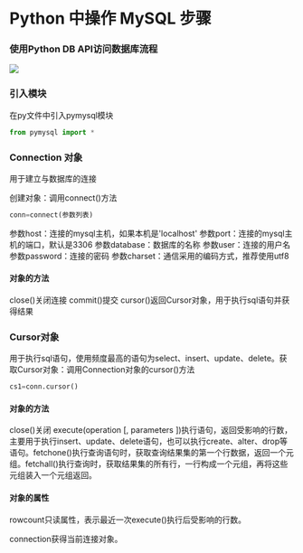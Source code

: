# Python 中操作 MySQL 步骤

### 使用Python DB API访问数据库流程

![](https://s1.ax1x.com/2018/11/15/ivmqQx.jpg)

### 引入模块

在py文件中引入pymysql模块

```python
from pymysql import *
```



### Connection 对象

用于建立与数据库的连接

创建对象：调用connect()方法

```python
conn=connect(参数列表)
```

参数host：连接的mysql主机，如果本机是'localhost'
参数port：连接的mysql主机的端口，默认是3306
参数database：数据库的名称
参数user：连接的用户名
参数password：连接的密码
参数charset：通信采用的编码方式，推荐使用utf8

#### 对象的方法

close()关闭连接
commit()提交
cursor()返回Cursor对象，用于执行sql语句并获得结果

### Cursor对象

用于执行sql语句，使用频度最高的语句为select、insert、update、delete。获取Cursor对象：调用Connection对象的cursor()方法

```python
cs1=conn.cursor()
```

#### 对象的方法

close()关闭
execute(operation [, parameters ])执行语句，返回受影响的行数，主要用于执行insert、update、delete语句，也可以执行create、alter、drop等语句。fetchone()执行查询语句时，获取查询结果集的第一个行数据，返回一个元组。fetchall()执行查询时，获取结果集的所有行，一行构成一个元组，再将这些元组装入一个元组返回。

#### 对象的属性

rowcount只读属性，表示最近一次execute()执行后受影响的行数。

connection获得当前连接对象。


